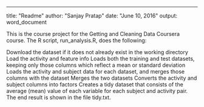 ---
title: "Readme"
author: "Sanjay Pratap"
date: "June 10, 2016"
output: word_document

This is the course project for the Getting and Cleaning Data Coursera course. 
The R script, run_analysis.R, does the following:

Download the dataset if it does not already exist in the working directory
Load the activity and feature info
Loads both the training and test datasets, keeping only those columns which reflect a mean or standard deviation
Loads the activity and subject data for each dataset, and merges those columns with the dataset
Merges the two datasets
Converts the activity and subject columns into factors
Creates a tidy dataset that consists of the average (mean) value of each variable for each subject and activity pair.
The end result is shown in the file tidy.txt.